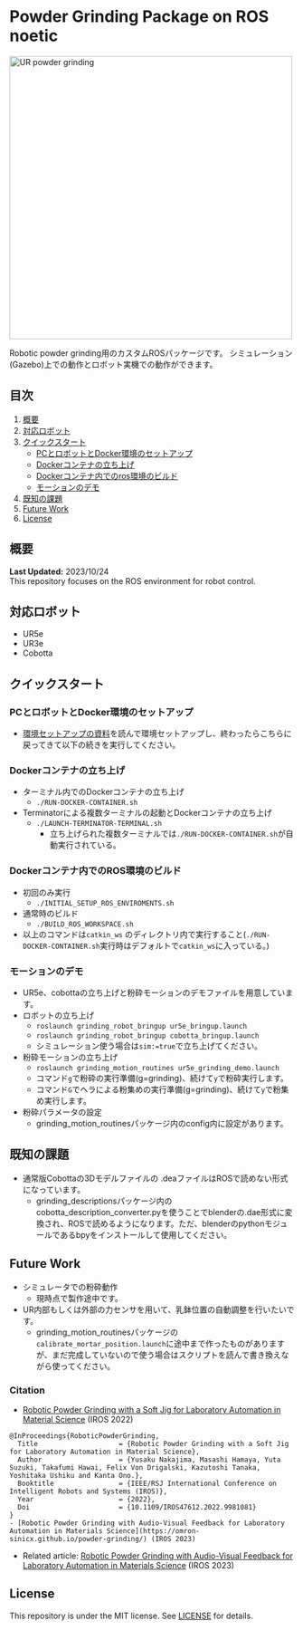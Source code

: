# Powder Grinding Package on ROS noetic
<img src="https://github.com/quantumbeam/powder_grinding/blob/main/wiki/grinding_demo.gif?raw=true" alt="UR powder grinding" width="500">

Robotic powder grinding用のカスタムROSパッケージです。
シミュレーション(Gazebo)上での動作とロボット実機での動作ができます。

## 目次
1. [概要](#概要)
2. [対応ロボット](#対応ロボット)
3. [クイックスタート](#クイックスタート)
   - [PCとロボットとDocker環境のセットアップ](#PCとロボットとDocker環境のセットアップ)
   - [Dockerコンテナの立ち上げ](#dockerコンテナの立ち上げ)
   - [Dockerコンテナ内でのros環境のビルド](#dockerコンテナ内でのros環境のビルド)
   - [モーションのデモ](#モーションのデモ)
4. [既知の課題](#既知の課題)
5. [Future Work](#tuture-work)
6. [License](#license)

## 概要
**Last Updated:** 2023/10/24  
This repository focuses on the ROS environment for robot control.

## 対応ロボット
- UR5e
- UR3e
- Cobotta

## クイックスタート

### PCとロボットとDocker環境のセットアップ
- [環境セットアップの資料](./docker/README_jp.md)を読んで環境セットアップし、終わったらこちらに戻ってきて以下の続きを実行してください。

### Dockerコンテナの立ち上げ
- ターミナル内でのDockerコンテナの立ち上げ
   - `./RUN-DOCKER-CONTAINER.sh`
- Terminatorによる複数ターミナルの起動とDockerコンテナの立ち上げ
   - `./LAUNCH-TERMINATOR-TERMINAL.sh`
      - 立ち上げられた複数ターミナルでは`./RUN-DOCKER-CONTAINER.sh`が自動実行されている。

### Dockerコンテナ内でのROS環境のビルド
- 初回のみ実行
   - `./INITIAL_SETUP_ROS_ENVIROMENTS.sh`  
- 通常時のビルド
   - `./BUILD_ROS_WORKSPACE.sh`
-  以上のコマンドは`catkin_ws` のディレクトリ内で実行すること(`./RUN-DOCKER-CONTAINER.sh`実行時はデフォルトで`catkin_ws`に入っている。)

### モーションのデモ
- UR5e、cobottaの立ち上げと粉砕モーションのデモファイルを用意しています。
- ロボットの立ち上げ
   - `roslaunch grinding_robot_bringup ur5e_bringup.launch `
   - `roslaunch grinding_robot_bringup cobotta_bringup.launch ` 
   - シミュレーション使う場合は`sim:=true`で立ち上げてください。
- 粉砕モーションの立ち上げ
   - `roslaunch grinding_motion_routines ur5e_grinding_demo.launch`
   - コマンド`g`で粉砕の実行準備(g=grinding)、続けて`y`で粉砕実行します。
   - コマンド`G`でヘラによる粉集めの実行準備(g=grinding)、続けて`y`で粉集め実行します。
- 粉砕パラメータの設定
   -  grinding_motion_routinesパッケージ内のconfig内に設定があります。

## 既知の課題
- 通常版Cobottaの3Dモデルファイルの .deaファイルはROSで読めない形式になっています。
   - grinding_descriptionsパッケージ内のcobotta_description_converter.pyを使うことでblenderの.dae形式に変換され、ROSで読めるようになります。ただ、blenderのpythonモジュールであるbpyをインストールして使用してください。

## Future Work
- シミュレータでの粉砕動作
   - 現時点で製作途中です。
- UR内部もしくは外部の力センサを用いて、乳鉢位置の自動調整を行いたいです。
   - grinding_motion_routinesパッケージの`calibrate_mortar_position.launch`に途中まで作ったものがありますが、まだ完成していないので使う場合はスクリプトを読んで書き換えながら使ってください。

### Citation
- [Robotic Powder Grinding with a Soft Jig for Laboratory Automation in Material Science](https://doi.org/10.1109/IROS47612.2022.9981081) (IROS 2022)
```
@InProceedings{RoboticPowderGrinding,
  Title                    = {Robotic Powder Grinding with a Soft Jig for Laboratory Automation in Material Science},
  Author                   = {Yusaku Nakajima, Masashi Hamaya, Yuta Suzuki, Takafumi Hawai, Felix Von Drigalski, Kazutoshi Tanaka, Yoshitaka Ushiku and Kanta Ono.},
  Booktitle                = {IEEE/RSJ International Conference on Intelligent Robots and Systems (IROS)},
  Year                     = {2022},
  Doi                      = {10.1109/IROS47612.2022.9981081}
}
- [Robotic Powder Grinding with Audio-Visual Feedback for Laboratory Automation in Materials Science](https://omron-sinicx.github.io/powder-grinding/) (IROS 2023)
```
- Related article: [Robotic Powder Grinding with Audio-Visual Feedback for Laboratory Automation in Materials Science](https://omron-sinicx.github.io/powder-grinding/) (IROS 2023)

## License
This repository is under the MIT license. See [LICENSE](./LICENSE) for details.
